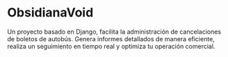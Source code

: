 # ObsidianaVoid
Un proyecto basado en Django, facilita la administración de cancelaciones de boletos de autobús. Genera informes detallados de manera eficiente, realiza un seguimiento en tiempo real y optimiza tu operación comercial. 

